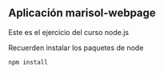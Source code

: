 ## Aplicación marisol-webpage

Este es el ejercicio del curso node.js

Recuerden instalar los paquetes de node 

```
npm install
```



